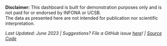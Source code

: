 **Disclaimer:** This dashboard is built for demonstration purposes only and is not paid for or endorsed by INFONA or UCSB. <br/>The data as presented here are not intended for publication nor scientific interpretation.

<em>Last Updated: June 2023 | Suggestions? File a GitHub issue <a href="https://github.com/cp-PYFOREST/pyforest-shiny/issues" target="_blank">here</a>! | <a href="https://github.com/cp-PYFOREST/pyforest-shiny" target="_blank">Source Code <i class="fa-brands fa-github"></i></a></em>





